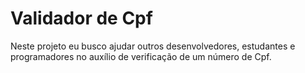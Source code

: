 # Validador de Cpf
Neste projeto eu busco ajudar outros desenvolvedores, estudantes e programadores no auxílio de verificação de um número de Cpf.

